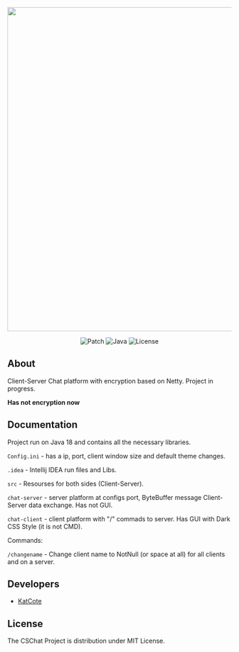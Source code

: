 <p align="center">
      <img src="https://i.ibb.co/rZF2rhn/CSChat2.png" width="726">
</p>

<p align="center">
   <img src="https://img.shields.io/badge/Patch-v0.7.0-yellowgreen" alt="Patch">
   <img src="https://img.shields.io/badge/Java-v18.0.2-orange" alt="Java">
   <img src="https://img.shields.io/badge/License-MIT-red" alt="License">
</p>

## About

Client-Server Chat platform with encryption based on Netty.
Project in progress.

**Has not encryption now**

## Documentation

Project run on Java 18 and contains all the necessary libraries.

`Config.ini` - has a ip, port, client window size and default theme changes.

`.idea` - Intellij IDEA run files and Libs.

`src` - Resourses for both sides (Client-Server).

`chat-server` - server platform at configs port, ByteBuffer message Client-Server data exchange. Has not GUI.

`chat-client` - client platform with "/" commads to server. Has GUI with Dark CSS Style (it is not CMD).

Commands:

`/changename` - Change client name to NotNull (or space at all) for all clients and on a server.

## Developers

- [KatCote](https://github.com/KatCote)

## License

The CSChat Project is distribution under MIT License.
